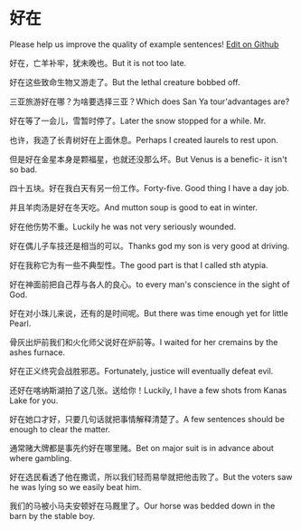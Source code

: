 # 好在

Please help us improve the quality of example sentences! [Edit on Github](https://github.com/jiyushe/jiyu-example-sentence-source/blob/main/chinese/haozai.md)

<p><span class="chinese">好在，亡羊补牢，犹未晚也。</span><span class="english">But it is not too late.</span></p>

<p><span class="chinese">好在这些致命生物又游走了。</span><span class="english">But the lethal creature bobbed off.</span></p>

<p><span class="chinese">三亚旅游好在哪？为啥要选择三亚？</span><span class="english">Which does San Ya tour'advantages are?</span></p>

<p><span class="chinese">好在等了一会儿，雪暂时停了。</span><span class="english">Later the snow stopped for a while. Mr.</span></p>

<p><span class="chinese">也许，我造了长青树好在上面休息。</span><span class="english">Perhaps I created laurels to rest upon.</span></p>

<p><span class="chinese">但是好在金星本身是颗福星，也就还没那么坏。</span><span class="english">But Venus is a benefic- it isn't so bad.</span></p>

<p><span class="chinese">四十五块。好在我白天有另一份工作。</span><span class="english">Forty-five. Good thing I have a day job.</span></p>

<p><span class="chinese">并且羊肉汤是好在冬天吃。</span><span class="english">And mutton soup is good to eat in winter.</span></p>

<p><span class="chinese">好在他伤势不重。</span><span class="english">Luckily he was not very seriously wounded.</span></p>

<p><span class="chinese">好在偶儿子车技还是相当的可以。</span><span class="english">Thanks god my son is very good at driving.</span></p>

<p><span class="chinese">好在我称它为有一些不典型性。</span><span class="english">The good part is that I called sth atypia.</span></p>

<p><span class="chinese">好在神面前把自己荐与各人的良心。</span><span class="english">to every man's conscience in the sight of God.</span></p>

<p><span class="chinese">好在对小珠儿来说，还有的是时间呢。</span><span class="english">But there was time enough yet for little Pearl.</span></p>

<p><span class="chinese">骨灰出炉前我们和火化师父说好在炉前等。</span><span class="english">I waited for her cremains by the ashes furnace.</span></p>

<p><span class="chinese">好在正义终究会战胜邪恶。</span><span class="english">Fortunately, justice will eventually defeat evil.</span></p>

<p><span class="chinese">还好在喀纳斯湖拍了这几张。送给你！</span><span class="english">Luckily, I have a few shots from Kanas Lake for you.</span></p>

<p><span class="chinese">好在她口才好，只要几句话就把事情解释清楚了。</span><span class="english">A few sentences should be enough to clear the matter.</span></p>

<p><span class="chinese">通常赌大牌都是事先约好在哪里赌。</span><span class="english">Bet on major suit is in advance about where gambling.</span></p>

<p><span class="chinese">好在选民看透了他在撒谎，所以我们轻而易举就把他击败了。</span><span class="english">But the voters saw he was lying so we easily beat him.</span></p>

<p><span class="chinese">我们的马被小马夫安顿好在马厩里了。</span><span class="english">Our horse was bedded down in the barn by the stable boy.</span></p>

